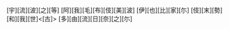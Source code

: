 [宇][流][波][之][等] [阿][我][毛][布][伎][美][波] [伊][也][比][家][尓] [伎][末][勢][和][我][世]<[古]> [多][由][流][日][奈][之][尓]
